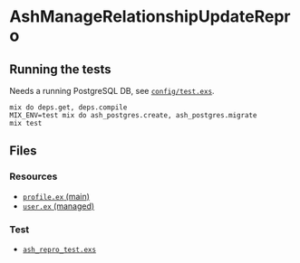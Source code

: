 # AshManageRelationshipUpdateRepro

## Running the tests

Needs a running PostgreSQL DB, see [`config/test.exs`](./config/test.exs).

```
mix do deps.get, deps.compile
MIX_ENV=test mix do ash_postgres.create, ash_postgres.migrate
mix test
```

## Files

### Resources

- [`profile.ex` (main)](./lib/profiles/profile.ex)
- [`user.ex` (managed)](./lib/accounts/user.ex)

### Test

- [`ash_repro_test.exs`](./test/ash_repro_test.exs)
